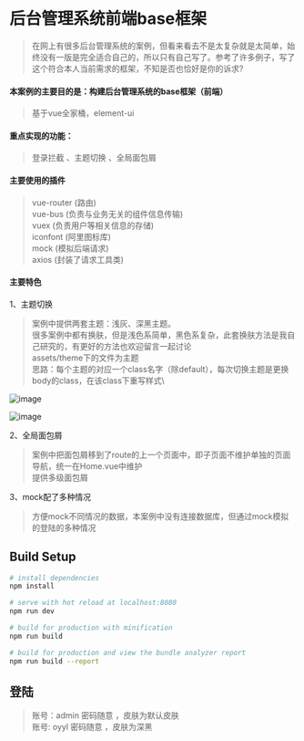 # 后台管理系统前端base框架

> 在网上有很多后台管理系统的案例，但看来看去不是太复杂就是太简单，始终没有一版是完全适合自己的，所以只有自己写了。参考了许多例子，写了这个符合本人当前需求的框架，不知是否也恰好是你的诉求?

#### 本案例的主要目的是：构建后台管理系统的base框架（前端）
>基于vue全家桶，element-ui
#### 重点实现的功能：
>登录拦截 、主题切换 、全局面包屑

#### 主要使用的插件
>vue-router (路由)\
>vue-bus (负责与业务无关的组件信息传输)\
>vuex (负责用户等相关信息的存储)\
>iconfont (阿里图标库)\
>mock (模拟后端请求)\
>axios (封装了请求工具类)

#### 主要特色

1、主题切换
>案例中提供两套主题：浅灰、深黑主题。\
很多案例中都有换肤，但是浅色系简单，黑色系复杂，此套换肤方法是我自己研究的，有更好的方法也欢迎留言一起讨论\
assets/theme下的文件为主题\
思路：每个主题的对应一个class名字（除default），每次切换主题是更换body的class，在该class下重写样式\

![image](https://github.com/oyai32/vuebase/blob/master/src/assets/img/darkTheme.png)

![image](https://github.com/oyai32/vuebase/blob/master/src/assets/img/grayTheme.png)

2、全局面包屑
>案例中把面包屑移到了route的上一个页面中，即子页面不维护单独的页面导航，统一在Home.vue中维护\
>提供多级面包屑

3、mock配了多种情况
>方便mock不同情况的数据，本案例中没有连接数据库，但通过mock模拟的登陆的多种情况

## Build Setup

``` bash
# install dependencies
npm install

# serve with hot reload at localhost:8080
npm run dev

# build for production with minification
npm run build

# build for production and view the bundle analyzer report
npm run build --report
```
## 登陆
>账号：admin 密码随意 ，皮肤为默认皮肤\
>账号: oyyl 密码随意 ，皮肤为深黑
